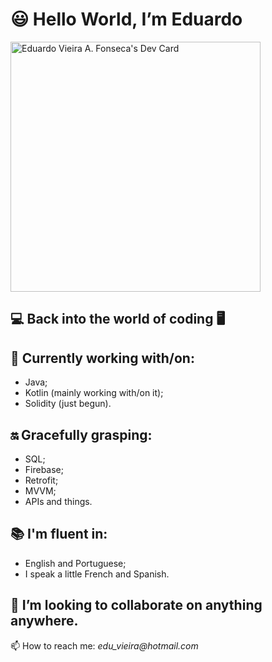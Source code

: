  # 😃 Hello World, I’m **Eduardo**  
<a href="https://app.daily.dev/eduVieiraAF"><img src="https://api.daily.dev/devcards/b7eff47c78a34652a8e6b6e1cb984b6b.png?r=y4n" width="400" alt="Eduardo Vieira A. Fonseca's Dev Card"/></a>
 ## 💻 Back into the world of coding 🖥
 
 ## 🌱 Currently working with/on: 
  - Java;
 - Kotlin (mainly working with/on it);
 - Solidity (just begun).
  
  ## 🔛 Gracefully grasping:
   - SQL;
   - Firebase;
   - Retrofit;
   - MVVM;
   - APIs and things.
 
 ## 📚 I'm fluent in:
- English and Portuguese;
- I speak a little French and Spanish.

## 🧩 I’m looking to collaborate on anything anywhere.

📫 How to reach me: _edu_vieira@hotmail.com_

<!---
eduVieiraAF/eduVieiraAF is a ✨ special ✨ repository because its `README.md` (this file) appears on your GitHub profile.
You can click the Preview link to take a look at your changes.
--->
